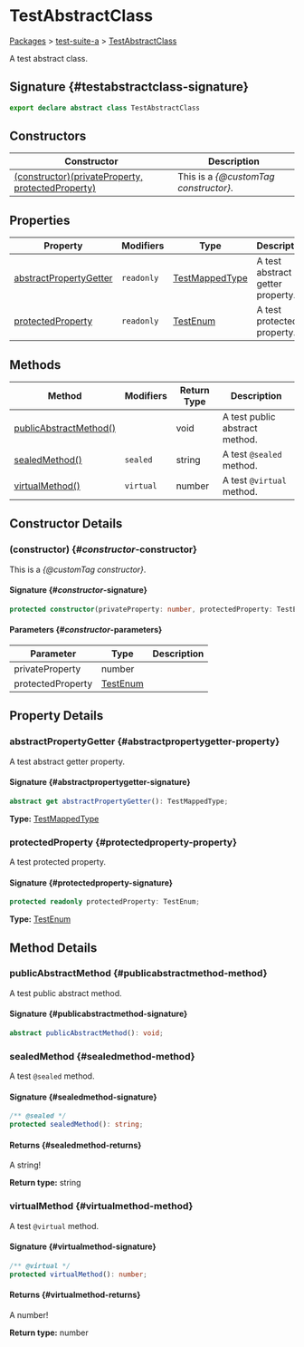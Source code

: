 # TestAbstractClass

[Packages](./) &gt; [test-suite-a](./test-suite-a) &gt; [TestAbstractClass](./test-suite-a/testabstractclass-class)

A test abstract class.

## Signature {#testabstractclass-signature}

```typescript
export declare abstract class TestAbstractClass
```

## Constructors

| Constructor | Description |
| --- | --- |
| [(constructor)(privateProperty, protectedProperty)](./test-suite-a/testabstractclass-class#_constructor_-constructor) | This is a _{@customTag constructor}_. |

## Properties

| Property | Modifiers | Type | Description |
| --- | --- | --- | --- |
| [abstractPropertyGetter](./test-suite-a/testabstractclass-class#abstractpropertygetter-property) | `readonly` | [TestMappedType](./test-suite-a#testmappedtype-typealias) | A test abstract getter property. |
| [protectedProperty](./test-suite-a/testabstractclass-class#protectedproperty-property) | `readonly` | [TestEnum](./test-suite-a#testenum-enum) | A test protected property. |

## Methods

| Method | Modifiers | Return Type | Description |
| --- | --- | --- | --- |
| [publicAbstractMethod()](./test-suite-a/testabstractclass-class#publicabstractmethod-method) |  | void | A test public abstract method. |
| [sealedMethod()](./test-suite-a/testabstractclass-class#sealedmethod-method) | `sealed` | string | A test `@sealed` method. |
| [virtualMethod()](./test-suite-a/testabstractclass-class#virtualmethod-method) | `virtual` | number | A test `@virtual` method. |

## Constructor Details

### (constructor) {#_constructor_-constructor}

This is a _{@customTag constructor}_.

#### Signature {#_constructor_-signature}

```typescript
protected constructor(privateProperty: number, protectedProperty: TestEnum);
```

#### Parameters {#_constructor_-parameters}

| Parameter | Type | Description |
| --- | --- | --- |
| privateProperty | number |  |
| protectedProperty | [TestEnum](./test-suite-a#testenum-enum) |  |

## Property Details

### abstractPropertyGetter {#abstractpropertygetter-property}

A test abstract getter property.

#### Signature {#abstractpropertygetter-signature}

```typescript
abstract get abstractPropertyGetter(): TestMappedType;
```

**Type:** [TestMappedType](./test-suite-a#testmappedtype-typealias)

### protectedProperty {#protectedproperty-property}

A test protected property.

#### Signature {#protectedproperty-signature}

```typescript
protected readonly protectedProperty: TestEnum;
```

**Type:** [TestEnum](./test-suite-a#testenum-enum)

## Method Details

### publicAbstractMethod {#publicabstractmethod-method}

A test public abstract method.

#### Signature {#publicabstractmethod-signature}

```typescript
abstract publicAbstractMethod(): void;
```

### sealedMethod {#sealedmethod-method}

A test `@sealed` method.

#### Signature {#sealedmethod-signature}

```typescript
/** @sealed */
protected sealedMethod(): string;
```

#### Returns {#sealedmethod-returns}

A string!

**Return type:** string

### virtualMethod {#virtualmethod-method}

A test `@virtual` method.

#### Signature {#virtualmethod-signature}

```typescript
/** @virtual */
protected virtualMethod(): number;
```

#### Returns {#virtualmethod-returns}

A number!

**Return type:** number

